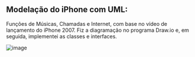 ## Modelação do iPhone com UML:
Funções de Músicas, Chamadas e Internet, com base no vídeo de lançamento do iPhone 2007. 
Fiz a diagramação no programa Draw.io e, em seguida, implementei as classes e interfaces.

![image](https://github.com/Vitreorana/programacao-java/assets/168150952/a714c0bd-37c2-4174-b0b5-7a1b684f9027)


